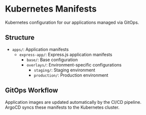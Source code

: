 # Kubernetes Manifests

Kubernetes configuration for our applications managed via GitOps.

## Structure

- `apps/`: Application manifests
  - `express-app/`: Express.js application manifests
    - `base/`: Base configuration
    - `overlays/`: Environment-specific configurations
      - `staging/`: Staging environment
      - `production/`: Production environment

## GitOps Workflow

Application images are updated automatically by the CI/CD pipeline.
ArgoCD syncs these manifests to the Kubernetes cluster.
